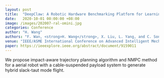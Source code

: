 ```yaml
---
layout: post
title:  "DeepClaw: A Robotic Hardware Benchmarking Platform for Learning Object Manipulation"
date:   2020-10-01 00:00:00 +08:00
image: /images/202007-ral-omini.jpg
categories: Conference
author: "H. Wang"
authors: "F. Wan, <strong>H. Wang</strong>, X. Liu, L. Yang, and C. Song"
venue: "IEEE/ASME International Conference on Advanced Intelligent Mechatronics (AIM)"
paper: https://ieeexplore.ieee.org/abstract/document/9159011
---
```

We propose impact-aware trajectory planning algorithm and NMPC method for a aerial robot with a cable-suspended payload system to generate hybrid slack-taut mode flight. 
